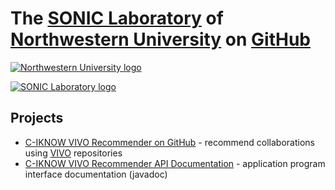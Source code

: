 # The [SONIC Laboratory][2] of [Northwestern University][1] on [GitHub][8]

[![Northwestern University logo][5]][1]
   
[![SONIC Laboratory logo][4]][2]

## Projects

* [C-IKNOW VIVO Recommender on GitHub][3] - recommend collaborations using [VIVO][6] repositories
* [C-IKNOW VIVO Recommender API Documentation][7] - application program interface documentation (javadoc)

[1]: http:/www.northwestern.edu
[2]: http://sonic.northwestern.edu
[3]: http://soniclab.github.com/VIVO-Recommender/
[4]: http://sonic.northwestern.edu/wp-content/uploads/2011/06/RGB-SONICv3.png
[5]: http://www.northwestern.edu/univ-relations/identity-system/logos/NU_Logo_purple.jpg
[6]: http://vivoweb.org/
[7]: http://soniclab.github.com/apidocs/VIVORecommender/index.html
[8]: http://github.com/